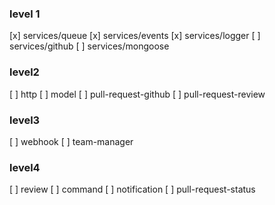 ### level 1
[x] services/queue
[x] services/events
[x] services/logger
[ ] services/github
[ ] services/mongoose

### level2
[ ] http
[ ] model
[ ] pull-request-github
[ ] pull-request-review

### level3
[ ] webhook
[ ] team-manager

### level4
[ ] review
[ ] command
[ ] notification
[ ] pull-request-status
